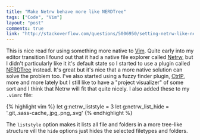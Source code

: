 ```yaml
---
title: "Make Netrw behave more like NERDTree" 
tags: ["Code", "Vim"]
layout: "post"
comments: true
link: "http://stackoverflow.com/questions/5006950/setting-netrw-like-nerdtree"
---
```


This is nice read for using something more native to [Vim](http://www.vim.org/). Quite early into my editor transition I found out that it had a native file explorer called [Netrw](http://vimdoc.sourceforge.net/htmldoc/pi_netrw.html), but I didn't particularly like it it's default state so I started to use a plugin called [NERDTree](https://github.com/scrooloose/nerdtree) instead. It's great but it's nice that a more native solution can solve the problem too. I've also started using a fuzzy finder plugin, [CtrlP](https://github.com/kien/ctrlp.vim), more and more lately but I still like to have a "project visualizer" of some sort and I think that Netrw will fit that quite nicely. I also added these to my `.vimrc` file:

{% highlight vim %}
let g:netrw_liststyle = 3
let g:netrw_list_hide = '.git,.sass-cache,.jpg,.png,.svg'
{% endhighlight %}

The `liststyle` option makes it lists all file and folders in a more tree-like structure vill the `hide` options just hides the selected filetypes and folders.
